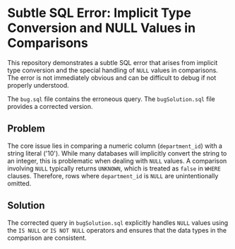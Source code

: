 # Subtle SQL Error: Implicit Type Conversion and NULL Values in Comparisons

This repository demonstrates a subtle SQL error that arises from implicit type conversion and the special handling of `NULL` values in comparisons.  The error is not immediately obvious and can be difficult to debug if not properly understood.

The `bug.sql` file contains the erroneous query.  The `bugSolution.sql` file provides a corrected version.

## Problem
The core issue lies in comparing a numeric column (`department_id`) with a string literal ('10'). While many databases will implicitly convert the string to an integer, this is problematic when dealing with `NULL` values. A comparison involving `NULL` typically returns `UNKNOWN`, which is treated as `false` in `WHERE` clauses. Therefore, rows where `department_id` is `NULL` are unintentionally omitted.

## Solution
The corrected query in `bugSolution.sql` explicitly handles `NULL` values using the `IS NULL` or `IS NOT NULL` operators and ensures that the data types in the comparison are consistent.
